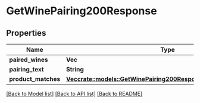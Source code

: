 # GetWinePairing200Response

## Properties

Name | Type | Description | Notes
------------ | ------------- | ------------- | -------------
**paired_wines** | **Vec<String>** |  | 
**pairing_text** | **String** |  | 
**product_matches** | [**Vec<crate::models::GetWinePairing200ResponseProductMatchesInner>**](getWinePairing_200_response_productMatches_inner.md) |  | 

[[Back to Model list]](../README.md#documentation-for-models) [[Back to API list]](../README.md#documentation-for-api-endpoints) [[Back to README]](../README.md)


